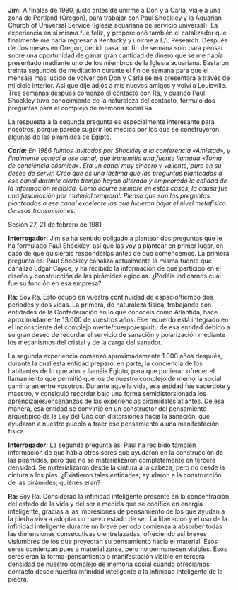 <p><strong>Jim:</strong> A finales de 1980, justo antes de unirme a Don y a Carla, viajé a una zona de Portland (Oregón), para trabajar con Paul Shockley y la Aquarian Church of Universal Service (Iglesia acuariana de servicio universal). La experiencia en sí misma fue feliz, y proporcionó también el catalizador que finalmente me haría regresar a Kentucky y unirme a L/L Research. Después de dos meses en Oregón, decidí pasar un fin de semana solo para pensar sobre una oportunidad de ganar gran cantidad de dinero que se me había presentado mediante uno de los miembros de la Iglesia acuariana. Bastaron treinta segundos de meditación durante el fin de semana para que el mensaje más lúcido de volver con Don y Carla se me presentara a través de mi cielo interior. Así que dije adiós a mis nuevos amigos y volví a Louisville. Tres semanas después comenzó el contacto con Ra, y cuando Paul Shockley tuvo conocimiento de la naturaleza del contacto, formuló dos preguntas para el complejo de memoria social Ra.</p>
<p>La respuesta a la segunda pregunta es especialmente interesante para nosotros, porque parece sugerir los medios por los que se construyeron algunas de las pirámides de Egipto.</p>
<p><em><strong>Carla:</strong> En 1986 fuimos invitados por Shockley a la conferencia «Amistad», y finalmente conocí a ese canal, que transmitía una fuente llamada «Toma de conciencia cósmica». Era un canal muy sincero y valiente, puro en su deseo de servir. Creo que es una lástima que las preguntas planteadas a ese canal durante cierto tiempo hayan alterado y empeorado la calidad de la información recibida. Como ocurre siempre en estos casos, la causa fue una fascinación por material temporal. Pienso que son las preguntas planteadas a ese canal excelente las que hicieron bajar el nivel metafísico de esas transmisiones.</em></p>
<p class="transcript-sub-title">Sesión 27, 21 de febrero de 1981</p>
<p><strong>Interrogador:</strong> Jim se ha sentido obligado a plantear dos preguntas que le ha formulado Paul Shockley, así que las voy a plantear en primer lugar, en caso de que quisierais responderlas antes de que comencemos. La primera pregunta es: Paul Shockley canaliza actualmente la misma fuente que canalizó Edgar Cayce, y ha recibido la información de que participó en el diseño y construcción de las pirámides egipcias. ¿Podéis indicarnos cuál fue su función en esa empresa?</p>
<p><strong>Ra:</strong> Soy Ra. Esto ocupó en vuestra continuidad de espacio/tiempo dos periodos y dos vidas. La primera, de naturaleza física, trabajando con entidades de la Confederación en lo que conocéis como Atlántida, hace aproximadamente 13.000 de vuestros años. Ese recuerdo está integrado en el inconsciente del complejo mente/cuerpo/espíritu de esa entidad debido a su gran deseo de recordar el servicio de sanación y polarización mediante los mecanismos del cristal y de la carga del sanador.</p>
<p>La segunda experiencia comenzó aproximadamente 1.000 años después, durante la cual esta entidad preparó, en parte, la conciencia de los habitantes de lo que ahora llamáis Egipto, para que pudieran ofrecer el llamamiento que permitió que los de nuestro complejo de memoria social caminaran entre vosotros. Durante aquella vida, esa entidad fue sacerdote y maestro, y consiguió recordar bajo una forma semidistorsionada los aprendizajes/enseñanzas de las experiencias piramidales atlantes. De esa manera, esa entidad se convirtió en un constructor del pensamiento arquetípico de la Ley del Uno con distorsiones hacia la sanación, que ayudaron a nuestro pueblo a traer ese pensamiento a una manifestación física.</p>
<p><strong>Interrogador:</strong> La segunda pregunta es: Paul ha recibido también información de que había otros seres que ayudaron en la construcción de las pirámides, pero que no se materializaron completamente en tercera densidad. Se materializaron desde la cintura a la cabeza, pero no desde la cintura a los pies. ¿Existieron tales entidades; ayudaron a la construcción de las pirámides; quiénes eran?</p>
<p><strong>Ra: </strong>Soy Ra. Considerad la infinidad inteligente presente en la concentración del estado de la vida y del ser a medida que se codifica en energía inteligente, gracias a las impresiones de pensamiento de los que ayudan a la piedra viva a adoptar un nuevo estado de ser. La liberación y el uso de la infinidad inteligente durante un breve periodo comienza a absorber todas las dimensiones consecutivas o entrelazadas, ofreciendo así breves vislumbres de los que proyectan su pensamiento hacia el material. Esos seres comienzan pues a materializarse, pero no permanecen visibles. Esos seres eran la forma-pensamiento o manifestación visible en tercera densidad de nuestro complejo de memoria social cuando ofrecíamos contacto desde nuestra infinidad inteligente a la infinidad inteligente de la piedra.</p>